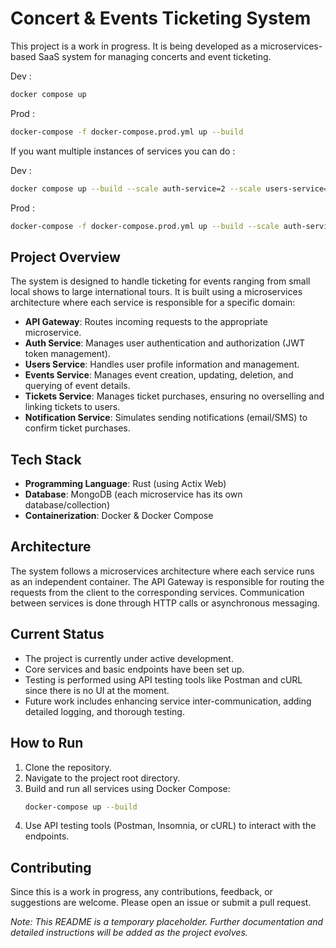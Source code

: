 # Concert & Events Ticketing System

This project is a work in progress. It is being developed as a microservices-based SaaS system for managing concerts and event ticketing.

Dev :
``` bash
docker compose up
```

Prod : 
``` bash
docker-compose -f docker-compose.prod.yml up --build
```

If you want multiple instances of services you can do :

Dev :
``` bash
docker compose up --build --scale auth-service=2 --scale users-service=2 --scale events-service=2 --scale tickets-service=2 --scale notifications-service=2 --scale payments-service=2 --scale backups-service=2
```

Prod : 
``` bash
docker-compose -f docker-compose.prod.yml up --build --scale auth-service=2 --scale users-service=2 --scale events-service=2 --scale tickets-service=2 --scale notifications-service=2 --scale payments-service=2 --scale backups-service=2
```

## Project Overview

The system is designed to handle ticketing for events ranging from small local shows to large international tours. It is built using a microservices architecture where each service is responsible for a specific domain:

- **API Gateway**: Routes incoming requests to the appropriate microservice.
- **Auth Service**: Manages user authentication and authorization (JWT token management).
- **Users Service**: Handles user profile information and management.
- **Events Service**: Manages event creation, updating, deletion, and querying of event details.
- **Tickets Service**: Manages ticket purchases, ensuring no overselling and linking tickets to users.
- **Notification Service**: Simulates sending notifications (email/SMS) to confirm ticket purchases.

## Tech Stack

- **Programming Language**: Rust (using Actix Web)
- **Database**: MongoDB (each microservice has its own database/collection)
- **Containerization**: Docker & Docker Compose

## Architecture

The system follows a microservices architecture where each service runs as an independent container. The API Gateway is responsible for routing the requests from the client to the corresponding services. Communication between services is done through HTTP calls or asynchronous messaging.

## Current Status

- The project is currently under active development.
- Core services and basic endpoints have been set up.
- Testing is performed using API testing tools like Postman and cURL since there is no UI at the moment.
- Future work includes enhancing service inter-communication, adding detailed logging, and thorough testing.

## How to Run

1. Clone the repository.
2. Navigate to the project root directory.
3. Build and run all services using Docker Compose:
   ```bash
   docker-compose up --build
   ```
4. Use API testing tools (Postman, Insomnia, or cURL) to interact with the endpoints.

## Contributing

Since this is a work in progress, any contributions, feedback, or suggestions are welcome. Please open an issue or submit a pull request.

*Note: This README is a temporary placeholder. Further documentation and detailed instructions will be added as the project evolves.*
